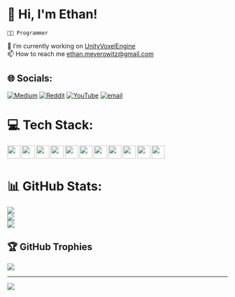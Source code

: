 # 👋 Hi, I'm Ethan!
`👨‍💻 Programmer`
<br />

🔭 I’m currently working on [UnityVoxelEngine](https://github.com/BloodyFish/UnityVoxelEngine)<br>📫 How to reach me ethan.meyerowitz@gmail.com


## 🌐 Socials:
[![Medium](https://img.shields.io/badge/Medium-12100E?logo=medium&logoColor=white)](https://medium.com/@ethan.meyerowitz) [![Reddit](https://img.shields.io/badge/Reddit-%23FF4500.svg?logo=Reddit&logoColor=white)](https://reddit.com/user/Bl00dyFish) [![YouTube](https://img.shields.io/badge/YouTube-%23FF0000.svg?logo=YouTube&logoColor=white)](https://youtube.com/@bl00dyfish47) [![email](https://img.shields.io/badge/Email-D14836?logo=gmail&logoColor=white)](mailto:ethan.meyerowitz@gmail.com) 

# 💻 Tech Stack:
<img align="left" width="30px" src="https://cdn.jsdelivr.net/gh/devicons/devicon@latest/icons/csharp/csharp-original.svg" />
<img align="left" width ="30px" src="https://cdn.jsdelivr.net/gh/devicons/devicon@latest/icons/java/java-original.svg" />
<img align="left" width="30px" src="https://cdn.jsdelivr.net/gh/devicons/devicon@latest/icons/python/python-original.svg" />
<img align="left" width="30px" src="https://cdn.jsdelivr.net/gh/devicons/devicon@latest/icons/eclipse/eclipse-original.svg" />
<img align="left" width="30px" src="https://cdn.jsdelivr.net/gh/devicons/devicon@latest/icons/visualstudio/visualstudio-original.svg" />
<img align="left" width="30px" src="https://cdn.jsdelivr.net/gh/devicons/devicon@latest/icons/vscode/vscode-original.svg" />
<img align="left" width="30px" img src="https://cdn.jsdelivr.net/gh/devicons/devicon@latest/icons/git/git-original.svg" />
<img align="left" width="30px" src="https://cdn.jsdelivr.net/gh/devicons/devicon@latest/icons/unity/unity-original.svg" />
<img align="left" width="30px" src="https://cdn.jsdelivr.net/gh/devicons/devicon@latest/icons/blender/blender-original.svg" />
<img align="left" width="30px" src="https://cdn.jsdelivr.net/gh/devicons/devicon@latest/icons/gimp/gimp-original.svg" />
<img align="left" width="30px" src="https://cdn.jsdelivr.net/gh/devicons/devicon@latest/icons/canva/canva-original.svg" />

<br />
<br />

# 📊 GitHub Stats:
![](https://github-readme-stats.vercel.app/api?username=BloodyFish&theme=github_dark&hide_border=true&include_all_commits=true&count_private=true)<br/>
![](https://nirzak-streak-stats.vercel.app/?user=BloodyFish&theme=github_dark&hide_border=true)<br/>
![](https://github-readme-stats.vercel.app/api/top-langs/?username=BloodyFish&theme=github_dark&hide_border=true&include_all_commits=true&count_private=true)

## 🏆 GitHub Trophies
![](https://github-profile-trophy.vercel.app/?username=BloodyFish&theme=github_dark&no-frame=true&no-bg=true&margin-w=4)

---
[![](https://visitcount.itsvg.in/api?id=BloodyFish&icon=4&color=12&hide_border=true)](https://visitcount.itsvg.in)

<!-- Proudly created with GPRM ( https://gprm.itsvg.in ) -->
